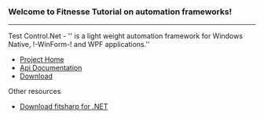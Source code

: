 ###  Welcome to Fitnesse Tutorial on automation frameworks!
***

Test Control.Net  - '' is a light weight automation framework for Windows Native, !-WinForm-! and WPF applications.''
  * [Project Home](http://testcontrol.org)
  * [Api Documentation](http://testcontrol.org/Help/html/R_Project_Documentation.htm)
  * [Download](http://testcontrol.codeplex.com/releases)

Other resources
  * [Download fitsharp for .NET](https://github.com/jediwhale/fitsharp/downloads)

